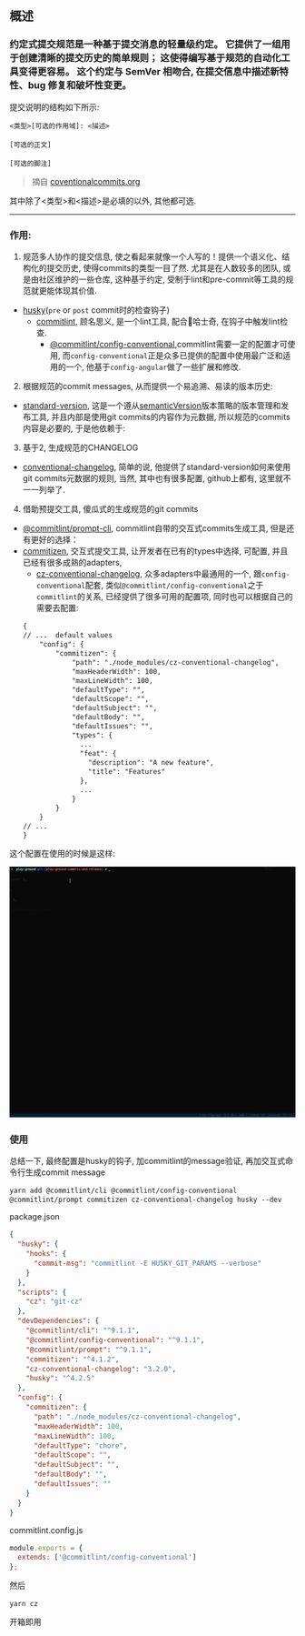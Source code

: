 ## 概述

### 约定式提交规范是一种基于提交消息的轻量级约定。 它提供了一组用于创建清晰的提交历史的简单规则； 这使得编写基于规范的自动化工具变得更容易。 这个约定与 SemVer 相吻合,  在提交信息中描述新特性、bug 修复和破坏性变更。

提交说明的结构如下所示:

```
<类型>[可选的作用域]: <描述>

[可选的正文]

[可选的脚注]
```
> 摘自 [coventionalcommits.org](https://www.conventionalcommits.org/en/v1.0.0/)

其中除了<类型>和<描述>是必填的以外, 其他都可选.

---

### 作用:

1. 规范多人协作的提交信息, 使之看起来就像一个人写的！提供一个语义化、结构化的提交历史, 使得commits的类型一目了然. 尤其是在人数较多的团队, 或是由社区维护的一些仓库, 这种基于约定, 受制于lint和pre-commit等工具的规范就更能体现其价值.
  - [husky](https://github.com/typicode/husky)(`pre` or `post` commit时的检查钩子)
    - [commitlint](https://github.com/conventional-changelog/commitlint#cli),  顾名思义, 是一个lint工具, 配合🐶哈士奇, 在钩子中触发lint检查.
      - [@commitlint/config-conventional](https://github.com/conventional-changelog/commitlint/tree/master/%40commitlint/config-conventional),commitlint需要一定的配置才可使用, 而`config-conventional`正是众多已提供的配置中使用最广泛和适用的一个, 他基于`config-angular`做了一些扩展和修改.
2. 根据规范的commit messages, 从而提供一个易追溯、易读的版本历史:
  - [standard-version](https://github.com/conventional-changelog/standard-version), 这是一个遵从[semanticVersion](https://semver.org/)版本策略的版本管理和发布工具, 并且内部是使用git commits的内容作为元数据, 所以规范的commits内容是必要的, 于是他依赖于:
3. 基于2, 生成规范的CHANGELOG
  - [conventional-changelog](https://github.com/conventional-changelog/conventional-changelog), 简单的说, 他提供了standard-version如何来使用git commits元数据的规则, 当然, 其中也有很多配置, github上都有, 这里就不一一列举了.
4. 借助预提交工具, 傻瓜式的生成规范的git commits
  - [@commitlint/prompt-cli](https://github.com/conventional-changelog/commitlint/tree/master/@commitlint/prompt-cli), commitlint自带的交互式commits生成工具, 但是还有更好的选择：
  - [commitizen](https://github.com/commitizen/cz-cli), 交互式提交工具, 让开发者在已有的types中选择, 可配置, 并且已经有很多成熟的adapters,
    - [cz-conventional-changelog](https://github.com/commitizen/cz-conventional-changelog), 众多adapters中最通用的一个, 跟`config-conventional`配套, 类似`@commitlint/config-conventional`之于`commitlint`的关系, 已经提供了很多可用的配置项, 同时也可以根据自己的需要去配置:
    ```
    {
    // ...  default values
        "config": {
            "commitizen": {
                "path": "./node_modules/cz-conventional-changelog",
                "maxHeaderWidth": 100,
                "maxLineWidth": 100,
                "defaultType": "",
                "defaultScope": "",
                "defaultSubject": "",
                "defaultBody": "",
                "defaultIssues": "",
                "types": {
                  ...
                  "feat": {
                    "description": "A new feature",
                    "title": "Features"
                  },
                  ...
                }
            }
        }
    // ...
    }
    ```
这个配置在使用的时候是这样:

![image](https://github.com/MrCuriosity/blog/blob/master/images/yarn-cz-2.gif)

### 使用
总结一下, 最终配置是husky的钩子, 加commitlint的message验证, 再加交互式命令行生成commit message
```
yarn add @commitlint/cli @commitlint/config-conventional @commitlint/prompt commitizen cz-conventional-changelog husky --dev
```

package.json

```json
{
  "husky": {
    "hooks": {
      "commit-msg": "commitlint -E HUSKY_GIT_PARAMS --verbose"
    }
  },
  "scripts": {
    "cz": "git-cz"
  },
  "devDependencies": {
    "@commitlint/cli": "^9.1.1",
    "@commitlint/config-conventional": "^9.1.1",
    "@commitlint/prompt": "^9.1.1",
    "commitizen": "^4.1.2",
    "cz-conventional-changelog": "3.2.0",
    "husky": "^4.2.5"
  },
  "config": {
    "commitizen": {
      "path": "./node_modules/cz-conventional-changelog",
      "maxHeaderWidth": 100,
      "maxLineWidth": 100,
      "defaultType": "chore",
      "defaultScope": "",
      "defaultSubject": "",
      "defaultBody": "",
      "defaultIssues": ""
    }
  }
}
```

commitlint.config.js
```javascript
module.exports = {
  extends: ['@commitlint/config-conventional']
};
```

然后
```
yarn cz
```
开箱即用
